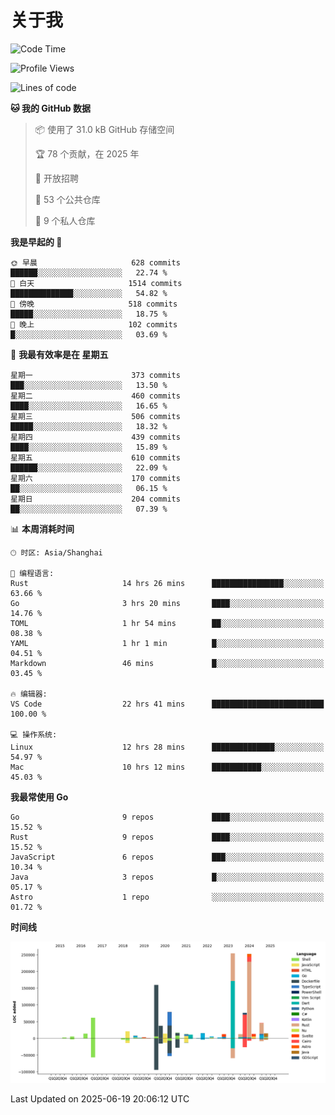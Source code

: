 # 关于我

<!--START_SECTION:waka-->
![Code Time](http://img.shields.io/badge/Code%20Time-3%2C891%20hrs%2013%20mins-blue)

![Profile Views](http://img.shields.io/badge/%E4%B8%AA%E4%BA%BA%E8%B5%84%E6%96%99%E8%A7%82%E7%9C%8B%E6%AC%A1%E6%95%B0-0-blue)

![Lines of code](https://img.shields.io/badge/%E4%BB%8E%E3%80%8CHello%20World%E3%80%8D%E8%B5%B7%E6%88%91%E5%B7%B2%E7%BB%8F%E5%86%99%E4%BA%86-1.2%20million%20%E8%A1%8C%E4%BB%A3%E7%A0%81-blue)

**🐱 我的 GitHub 数据** 

> 📦  使用了 31.0 kB GitHub 存储空间 
 > 
> 🏆 78 个贡献，在 2025 年
 > 
> 💼 开放招聘
 > 
> 📜 53 个公共仓库 
 > 
> 🔑 9 个私人仓库 
 > 
**我是早起的 🐤** 

```text
🌞 早晨                     628 commits         ██████░░░░░░░░░░░░░░░░░░░   22.74 % 
🌆 白天                     1514 commits        ██████████████░░░░░░░░░░░   54.82 % 
🌃 傍晚                     518 commits         █████░░░░░░░░░░░░░░░░░░░░   18.75 % 
🌙 晚上                     102 commits         █░░░░░░░░░░░░░░░░░░░░░░░░   03.69 % 
```
📅 **我最有效率是在 星期五** 

```text
星期一                      373 commits         ███░░░░░░░░░░░░░░░░░░░░░░   13.50 % 
星期二                      460 commits         ████░░░░░░░░░░░░░░░░░░░░░   16.65 % 
星期三                      506 commits         █████░░░░░░░░░░░░░░░░░░░░   18.32 % 
星期四                      439 commits         ████░░░░░░░░░░░░░░░░░░░░░   15.89 % 
星期五                      610 commits         ██████░░░░░░░░░░░░░░░░░░░   22.09 % 
星期六                      170 commits         ██░░░░░░░░░░░░░░░░░░░░░░░   06.15 % 
星期日                      204 commits         ██░░░░░░░░░░░░░░░░░░░░░░░   07.39 % 
```


📊 **本周消耗时间** 

```text
🕑︎ 时区: Asia/Shanghai

💬 编程语言: 
Rust                     14 hrs 26 mins      ████████████████░░░░░░░░░   63.66 % 
Go                       3 hrs 20 mins       ████░░░░░░░░░░░░░░░░░░░░░   14.76 % 
TOML                     1 hr 54 mins        ██░░░░░░░░░░░░░░░░░░░░░░░   08.38 % 
YAML                     1 hr 1 min          █░░░░░░░░░░░░░░░░░░░░░░░░   04.51 % 
Markdown                 46 mins             █░░░░░░░░░░░░░░░░░░░░░░░░   03.45 % 

🔥 编辑器: 
VS Code                  22 hrs 41 mins      █████████████████████████   100.00 % 

💻 操作系统: 
Linux                    12 hrs 28 mins      ██████████████░░░░░░░░░░░   54.97 % 
Mac                      10 hrs 12 mins      ███████████░░░░░░░░░░░░░░   45.03 % 
```

**我最常使用 Go** 

```text
Go                       9 repos             ████░░░░░░░░░░░░░░░░░░░░░   15.52 % 
Rust                     9 repos             ████░░░░░░░░░░░░░░░░░░░░░   15.52 % 
JavaScript               6 repos             ███░░░░░░░░░░░░░░░░░░░░░░   10.34 % 
Java                     3 repos             █░░░░░░░░░░░░░░░░░░░░░░░░   05.17 % 
Astro                    1 repo              ░░░░░░░░░░░░░░░░░░░░░░░░░   01.72 % 
```



**时间线**

![Lines of Code chart](https://raw.githubusercontent.com/catusax/catusax/master/assets/bar_graph.png)


 Last Updated on 2025-06-19 20:06:12 UTC
<!--END_SECTION:waka-->
